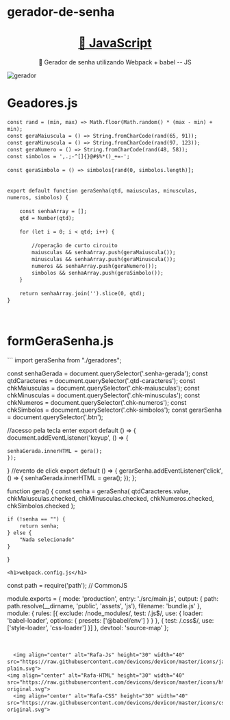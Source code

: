 # gerador-de-senha


<h1 align="center">
    <a href="https://pt-br.reactjs.org/">🔗 JavaScript</a>
</h1>
<p align="center">🚀 Gerador de senha utilizando Webpack + babel -- JS</p>


![gerador](https://user-images.githubusercontent.com/60278232/152543011-f6296206-f775-4476-921b-c10737b68fba.png)


<h1>Geadores.js</h1>

```
const rand = (min, max) => Math.floor(Math.random() * (max - min) + min);
const geraMaiuscula = () => String.fromCharCode(rand(65, 91));
const geraMinuscula = () => String.fromCharCode(rand(97, 123));
const geraNumero = () => String.fromCharCode(rand(48, 58));
const simbolos = ',.;-^[]{}@#$%*()_+=-';

const geraSimbolo = () => simbolos[rand(0, simbolos.length)];


export default function geraSenha(qtd, maiusculas, minusculas, numeros, simbolos) {
    
    const senhaArray = [];
    qtd = Number(qtd); 
    
    for (let i = 0; i < qtd; i++) {
        
        //operação de curto circuito
        maiusculas && senhaArray.push(geraMaiuscula());
        minusculas && senhaArray.push(geraMinuscula());
        numeros && senhaArray.push(geraNumero());
        simbolos && senhaArray.push(geraSimbolo());
    }

    return senhaArray.join('').slice(0, qtd);
}



```
<h1>formGeraSenha.js</h1>
```
import geraSenha from "./geradores";

const senhaGerada = document.querySelector('.senha-gerada');
const qtdCaracteres = document.querySelector('.qtd-caracteres');
const chkMaiusculas = document.querySelector('.chk-maiusculas');
const chkMinusculas = document.querySelector('.chk-minusculas');
const chkNumeros = document.querySelector('.chk-numeros');
const chkSimbolos = document.querySelector('.chk-simbolos');
const gerarSenha = document.querySelector('.btn');


//acesso pela tecla enter
export default () => {
    document.addEventListener('keyup', () => {
        
    senhaGerada.innerHTML = gera();
    });
}
//evento de click
export default  () => {
    gerarSenha.addEventListener('click', () => {
        senhaGerada.innerHTML = gera();
    }); 
};

function gera() {
    const senha = geraSenha(
        qtdCaracteres.value,
        chkMaiusculas.checked,
        chkMinusculas.checked,
        chkNumeros.checked,
        chkSimbolos.checked
    );

    if (!senha == "") {
        return senha;
    } else {
        "Nada selecionado"
    }
 
}

```
<h1>webpack.config.js</h1>
```
const path = require('path'); // CommonJS

module.exports = {
  mode: 'production',
  entry: './src/main.js',
  output: {
    path: path.resolve(__dirname, 'public', 'assets', 'js'),
    filename: 'bundle.js'
  },
  module: {
    rules: [{
      exclude: /node_modules/,
      test: /\.js$/,
      use: {
        loader: 'babel-loader',
        options: {
          presets: ['@babel/env']
        }
      }
    }, {
      test: /\.css$/,
      use: ['style-loader', 'css-loader']
    }]
  },
  devtool: 'source-map'
};


```


  <img align="center" alt="Rafa-Js" height="30" width="40" src="https://raw.githubusercontent.com/devicons/devicon/master/icons/javascript/javascript-plain.svg">
<img align="center" alt="Rafa-HTML" height="30" width="40" src="https://raw.githubusercontent.com/devicons/devicon/master/icons/html5/html5-original.svg">
  <img align="center" alt="Rafa-CSS" height="30" width="40" src="https://raw.githubusercontent.com/devicons/devicon/master/icons/css3/css3-original.svg">


